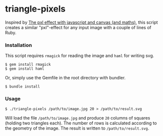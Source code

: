 triangle-pixels
===============

Inspired by [The pxl effect with javascript and canvas (and maths)](http://revdancatt.com/2012/03/31/the-pxl-effect-with-javascript-and-canvas-and-maths/), this script creates a similar "pxl"-effect for any input image with a couple of lines of Ruby.

### Installation

This script requires `rmagick` for reading the image and `haml` for writing svg.

    $ gem install rmagick
    $ gem install haml

Or, simply use the Gemfile in the root directory with bundler.

    $ bundle install
     
### Usage

    $ ./triangle-pixels /path/to/image.jpg 20 > /path/to/result.svg

Will load the file `/path/to/image.jpg` and produce `20` columns of squares (holding two triangles each). The number of rows is calculated according to the geometry of the image. The result is written to `/path/to/result.svg`.

